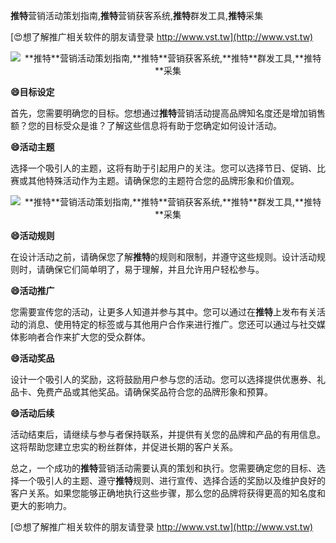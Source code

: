 **推特**营销活动策划指南,**推特**营销获客系统,**推特**群发工具,**推特**采集

[😍想了解推广相关软件的朋友请登录 http://www.vst.tw](http://www.vst.tw)

 <center><img src="https://vst.tw/MP4/tuiguang/png/6.png" alt="**推特**营销活动策划指南,**推特**营销获客系统,**推特**群发工具,**推特**采集"></center>

**😄目标设定**

首先，您需要明确您的目标。您想通过**推特**营销活动提高品牌知名度还是增加销售额？您的目标受众是谁？了解这些信息将有助于您确定如何设计活动。

**😄活动主题**

选择一个吸引人的主题，这将有助于引起用户的关注。您可以选择节日、促销、比赛或其他特殊活动作为主题。请确保您的主题符合您的品牌形象和价值观。

 <center><img src="https://vst.tw/MP4/tuiguang/png/3.png" alt="**推特**营销活动策划指南,**推特**营销获客系统,**推特**群发工具,**推特**采集"></center>

**😄活动规则**

在设计活动之前，请确保您了解**推特**的规则和限制，并遵守这些规则。设计活动规则时，请确保它们简单明了，易于理解，并且允许用户轻松参与。

**😄活动推广**

您需要宣传您的活动，让更多人知道并参与其中。您可以通过在**推特**上发布有关活动的消息、使用特定的标签或与其他用户合作来进行推广。您还可以通过与社交媒体影响者合作来扩大您的受众群体。

**😄活动奖品**

设计一个吸引人的奖励，这将鼓励用户参与您的活动。您可以选择提供优惠券、礼品卡、免费产品或其他奖品。请确保奖品符合您的品牌形象和预算。

**😄活动后续**

活动结束后，请继续与参与者保持联系，并提供有关您的品牌和产品的有用信息。这将帮助您建立忠实的粉丝群体，并促进长期的客户关系。

总之，一个成功的**推特**营销活动需要认真的策划和执行。您需要确定您的目标、选择一个吸引人的主题、遵守**推特**规则、进行宣传、选择合适的奖励以及维护良好的客户关系。如果您能够正确地执行这些步骤，那么您的品牌将获得更高的知名度和更大的影响力。

[😍想了解推广相关软件的朋友请登录 http://www.vst.tw](http://www.vst.tw)



